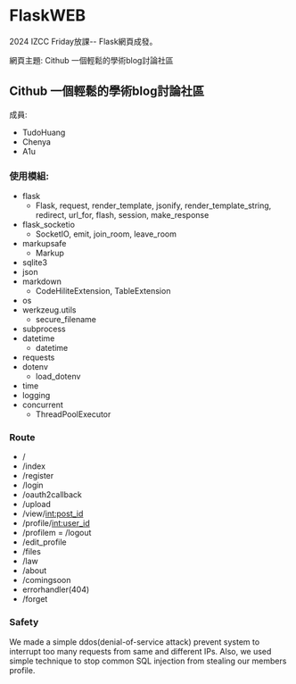 # FlaskWEB

2024 IZCC Friday放課-- Flask網頁成發。

網頁主題: Cithub 一個輕鬆的學術blog討論社區

## Cithub 一個輕鬆的學術blog討論社區
成員:
- TudoHuang
- Chenya
- A1u
### 使用模組:
- flask
    - Flask, request, render_template, jsonify, render_template_string, redirect, url_for, flash, session, make_response
- flask_socketio
    - SocketIO, emit, join_room, leave_room
- markupsafe
    - Markup
- sqlite3
- json
- markdown
    - CodeHiliteExtension, TableExtension
- os
- werkzeug.utils
    - secure_filename
- subprocess
- datetime
    - datetime
- requests
- dotenv
    - load_dotenv
- time
- logging
- concurrent
    - ThreadPoolExecutor

### Route
- /
- /index
- /register
- /login
- /oauth2callback
- /upload
- /view/<int:post_id>
- /profile/<int:user_id>
- /profilem
= /logout
- /edit_profile
- /files
- /law
- /about
- /comingsoon
- errorhandler(404)
- /forget
### Safety
We made a simple ddos(denial-of-service attack) prevent system to interrupt too many requests from same and different IPs. Also, we used simple technique to stop common SQL injection from stealing our members profile.